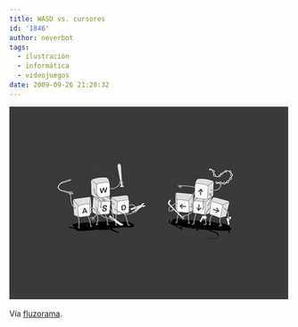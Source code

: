 ```yaml
---
title: WASD vs. cursores
id: '1846'
author: neverbot
tags:
  - ilustración
  - informática
  - videojuegos
date: 2009-09-26 21:28:32
---
```


[![](./wasd-vs-cursores/tumblr_kqcul6xN8I1qzer51o1_500.jpg)](http://fluzo.tumblr.com/post/194224298/aswd)

Vía [fluzorama](http://fluzo.tumblr.com/post/194224298/aswd).
